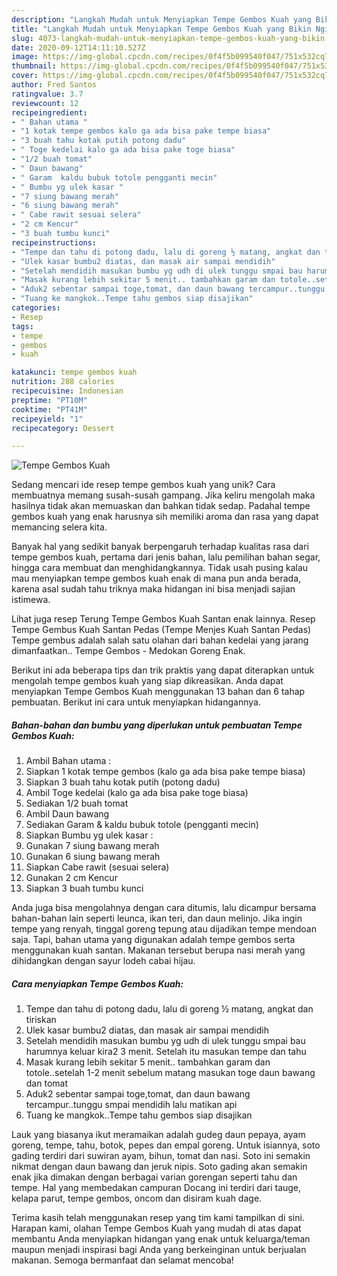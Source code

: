 ```yaml
---
description: "Langkah Mudah untuk Menyiapkan Tempe Gembos Kuah yang Bikin Ngiler"
title: "Langkah Mudah untuk Menyiapkan Tempe Gembos Kuah yang Bikin Ngiler"
slug: 4073-langkah-mudah-untuk-menyiapkan-tempe-gembos-kuah-yang-bikin-ngiler
date: 2020-09-12T14:11:10.527Z
image: https://img-global.cpcdn.com/recipes/0f4f5b099540f047/751x532cq70/tempe-gembos-kuah-foto-resep-utama.jpg
thumbnail: https://img-global.cpcdn.com/recipes/0f4f5b099540f047/751x532cq70/tempe-gembos-kuah-foto-resep-utama.jpg
cover: https://img-global.cpcdn.com/recipes/0f4f5b099540f047/751x532cq70/tempe-gembos-kuah-foto-resep-utama.jpg
author: Fred Santos
ratingvalue: 3.7
reviewcount: 12
recipeingredient:
- " Bahan utama "
- "1 kotak tempe gembos kalo ga ada bisa pake tempe biasa"
- "3 buah tahu kotak putih potong dadu"
- " Toge kedelai kalo ga ada bisa pake toge biasa"
- "1/2 buah tomat"
- " Daun bawang"
- " Garam  kaldu bubuk totole pengganti mecin"
- " Bumbu yg ulek kasar "
- "7 siung bawang merah"
- "6 siung bawang merah"
- " Cabe rawit sesuai selera"
- "2 cm Kencur"
- "3 buah tumbu kunci"
recipeinstructions:
- "Tempe dan tahu di potong dadu, lalu di goreng ½ matang, angkat dan tiriskan"
- "Ulek kasar bumbu2 diatas, dan masak air sampai mendidih"
- "Setelah mendidih masukan bumbu yg udh di ulek tunggu smpai bau harumnya keluar kira2 3 menit. Setelah itu masukan tempe dan tahu"
- "Masak kurang lebih sekitar 5 menit.. tambahkan garam dan totole..setelah 1-2 menit sebelum matang masukan toge daun bawang dan tomat"
- "Aduk2 sebentar sampai toge,tomat, dan daun bawang tercampur..tunggu smpai mendidih lalu matikan api"
- "Tuang ke mangkok..Tempe tahu gembos siap disajikan"
categories:
- Resep
tags:
- tempe
- gembos
- kuah

katakunci: tempe gembos kuah 
nutrition: 288 calories
recipecuisine: Indonesian
preptime: "PT10M"
cooktime: "PT41M"
recipeyield: "1"
recipecategory: Dessert

---
```



![Tempe Gembos Kuah](https://img-global.cpcdn.com/recipes/0f4f5b099540f047/751x532cq70/tempe-gembos-kuah-foto-resep-utama.jpg)

Sedang mencari ide resep tempe gembos kuah yang unik? Cara membuatnya memang susah-susah gampang. Jika keliru mengolah maka hasilnya tidak akan memuaskan dan bahkan tidak sedap. Padahal tempe gembos kuah yang enak harusnya sih memiliki aroma dan rasa yang dapat memancing selera kita.

Banyak hal yang sedikit banyak berpengaruh terhadap kualitas rasa dari tempe gembos kuah, pertama dari jenis bahan, lalu pemilihan bahan segar, hingga cara membuat dan menghidangkannya. Tidak usah pusing kalau mau menyiapkan tempe gembos kuah enak di mana pun anda berada, karena asal sudah tahu triknya maka hidangan ini bisa menjadi sajian istimewa.

Lihat juga resep Terung Tempe Gembos Kuah Santan enak lainnya. Resep Tempe Gembus Kuah Santan Pedas (Tempe Menjes Kuah Santan Pedas) Tempe gembus adalah salah satu olahan dari bahan kedelai yang jarang dimanfaatkan.. Tempe Gembos - Medokan Goreng Enak.


Berikut ini ada beberapa tips dan trik praktis yang dapat diterapkan untuk mengolah tempe gembos kuah yang siap dikreasikan. Anda dapat menyiapkan Tempe Gembos Kuah menggunakan 13 bahan dan 6 tahap pembuatan. Berikut ini cara untuk menyiapkan hidangannya.

<!--inarticleads1-->

##### Bahan-bahan dan bumbu yang diperlukan untuk pembuatan Tempe Gembos Kuah:

1. Ambil  Bahan utama :
1. Siapkan 1 kotak tempe gembos (kalo ga ada bisa pake tempe biasa)
1. Siapkan 3 buah tahu kotak putih (potong dadu)
1. Ambil  Toge kedelai (kalo ga ada bisa pake toge biasa)
1. Sediakan 1/2 buah tomat
1. Ambil  Daun bawang
1. Sediakan  Garam &amp; kaldu bubuk totole (pengganti mecin)
1. Siapkan  Bumbu yg ulek kasar :
1. Gunakan 7 siung bawang merah
1. Gunakan 6 siung bawang merah
1. Siapkan  Cabe rawit (sesuai selera)
1. Gunakan 2 cm Kencur
1. Siapkan 3 buah tumbu kunci


Anda juga bisa mengolahnya dengan cara ditumis, lalu dicampur bersama bahan-bahan lain seperti leunca, ikan teri, dan daun melinjo. Jika ingin tempe yang renyah, tinggal goreng tepung atau dijadikan tempe mendoan saja. Tapi, bahan utama yang digunakan adalah tempe gembos serta menggunakan kuah santan. Makanan tersebut berupa nasi merah yang dihidangkan dengan sayur lodeh cabai hijau. 

<!--inarticleads2-->

##### Cara menyiapkan Tempe Gembos Kuah:

1. Tempe dan tahu di potong dadu, lalu di goreng ½ matang, angkat dan tiriskan
1. Ulek kasar bumbu2 diatas, dan masak air sampai mendidih
1. Setelah mendidih masukan bumbu yg udh di ulek tunggu smpai bau harumnya keluar kira2 3 menit. Setelah itu masukan tempe dan tahu
1. Masak kurang lebih sekitar 5 menit.. tambahkan garam dan totole..setelah 1-2 menit sebelum matang masukan toge daun bawang dan tomat
1. Aduk2 sebentar sampai toge,tomat, dan daun bawang tercampur..tunggu smpai mendidih lalu matikan api
1. Tuang ke mangkok..Tempe tahu gembos siap disajikan


Lauk yang biasanya ikut meramaikan adalah gudeg daun pepaya, ayam goreng, tempe, tahu, botok, pepes dan empal goreng. Untuk isiannya, soto gading terdiri dari suwiran ayam, bihun, tomat dan nasi. Soto ini semakin nikmat dengan daun bawang dan jeruk nipis. Soto gading akan semakin enak jika dimakan dengan berbagai varian gorengan seperti tahu dan tempe. Hal yang membedakan campuran Docang ini terdiri dari tauge, kelapa parut, tempe gembos, oncom dan disiram kuah dage. 

Terima kasih telah menggunakan resep yang tim kami tampilkan di sini. Harapan kami, olahan Tempe Gembos Kuah yang mudah di atas dapat membantu Anda menyiapkan hidangan yang enak untuk keluarga/teman maupun menjadi inspirasi bagi Anda yang berkeinginan untuk berjualan makanan. Semoga bermanfaat dan selamat mencoba!
